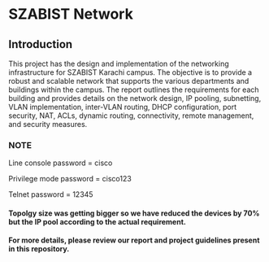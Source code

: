 # SZABIST Network

## Introduction
This project has the design and implementation of the networking infrastructure for SZABIST Karachi campus. The objective is to provide a robust and scalable network that supports the various departments and buildings within the campus. The report outlines the requirements for each building and provides details on the network design, IP pooling, subnetting, VLAN implementation, inter-VLAN routing, DHCP configuration, port security, NAT, ACLs, dynamic routing, connectivity, remote management, and security measures.

### NOTE
Line console password = cisco

Privilege mode password = cisco123

Telnet password = 12345

#### Topolgy size was getting bigger so we have reduced the devices by 70% but the IP pool according to the actual requirement.
**For more details, please review our report and project guidelines present in this repository.**
